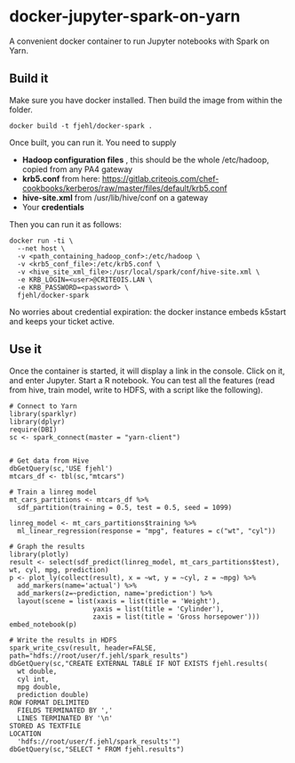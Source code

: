 # docker-jupyter-spark-on-yarn
A convenient docker container to run Jupyter notebooks with Spark on Yarn.

## Build it

Make sure you have docker installed.
Then build the image from within the folder.

```
docker build -t fjehl/docker-spark .
```

Once built, you can run it. You need to supply

 - **Hadoop configuration files** , this should be the whole /etc/hadoop, copied from any PA4 gateway
 - **krb5.conf** from here: https://gitlab.criteois.com/chef-cookbooks/kerberos/raw/master/files/default/krb5.conf
 - **hive-site.xml** from /usr/lib/hive/conf on a gateway
 - Your **credentials**

Then you can run it as follows:

```
docker run -ti \
  --net host \
  -v <path_containing_hadoop_conf>:/etc/hadoop \
  -v <krb5_conf_file>:/etc/krb5.conf \
  -v <hive_site_xml_file>:/usr/local/spark/conf/hive-site.xml \
  -e KRB_LOGIN=<user>@CRITEOIS.LAN \
  -e KRB_PASSWORD=<password> \
  fjehl/docker-spark
```
No worries about credential expiration: the docker instance embeds k5start and keeps your ticket active.

## Use it

Once the container is started, it will display a link in the console. Click on it, and enter Jupyter.
Start a R notebook.
You can test all the features (read from hive, train model, write to HDFS, with a script like the following).

```
# Connect to Yarn
library(sparklyr)
library(dplyr)
require(DBI)
sc <- spark_connect(master = "yarn-client")


# Get data from Hive
dbGetQuery(sc,'USE fjehl')
mtcars_df <- tbl(sc,"mtcars")

# Train a linreg model
mt_cars_partitions <- mtcars_df %>%
  sdf_partition(training = 0.5, test = 0.5, seed = 1099)

linreg_model <- mt_cars_partitions$training %>%
  ml_linear_regression(response = "mpg", features = c("wt", "cyl"))

# Graph the results
library(plotly)
result <- select(sdf_predict(linreg_model, mt_cars_partitions$test), wt, cyl, mpg, prediction)
p <- plot_ly(collect(result), x = ~wt, y = ~cyl, z = ~mpg) %>%
  add_markers(name='actual') %>%
  add_markers(z=~prediction, name='prediction') %>%
  layout(scene = list(xaxis = list(title = 'Weight'),
                     yaxis = list(title = 'Cylinder'),
                     zaxis = list(title = 'Gross horsepower')))
embed_notebook(p)

# Write the results in HDFS
spark_write_csv(result, header=FALSE, path="hdfs://root/user/f.jehl/spark_results")
dbGetQuery(sc,"CREATE EXTERNAL TABLE IF NOT EXISTS fjehl.results(
  wt double,
  cyl int,
  mpg double,
  prediction double)
ROW FORMAT DELIMITED
  FIELDS TERMINATED BY ','
  LINES TERMINATED BY '\n'
STORED AS TEXTFILE
LOCATION
  'hdfs://root/user/f.jehl/spark_results'")
dbGetQuery(sc,"SELECT * FROM fjehl.results")
```
